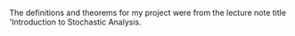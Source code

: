 The definitions and theorems for my project were from the lecture note title 'Introduction to Stochastic Analysis.
